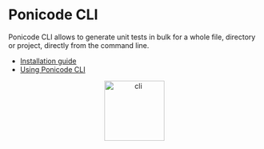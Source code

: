 # Ponicode CLI


Ponicode CLI allows to generate unit tests in bulk for a whole file, directory or project, directly from the command line.

- [Installation guide](cli/installation.md)
- [Using Ponicode CLI](cli/how-to.md)

<p align="center">
    <img src="images/npm.png" alt="cli" width="120"/>
</p>
